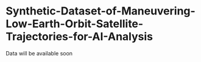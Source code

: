 # Synthetic-Dataset-of-Maneuvering-Low-Earth-Orbit-Satellite-Trajectories-for-AI-Analysis

Data will be available soon
